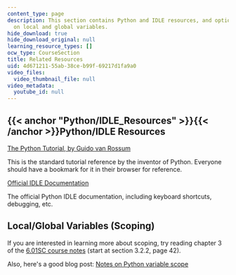 ```yaml
---
content_type: page
description: This section contains Python and IDLE resources, and optional material
  on local and global variables.
hide_download: true
hide_download_original: null
learning_resource_types: []
ocw_type: CourseSection
title: Related Resources
uid: 4d671211-55ab-38ce-b99f-69217d1fa9a0
video_files:
  video_thumbnail_file: null
video_metadata:
  youtube_id: null
---
```


{{< anchor "Python/IDLE_Resources" >}}{{< /anchor >}}Python/IDLE Resources
--------------------------------------------------------------------------

[The Python Tutorial, by Guido van Rossum](https://docs.python.org/3/tutorial/)

This is the standard tutorial reference by the inventor of Python. Everyone should have a bookmark for it in their browser for reference.

[Official IDLE Documentation](https://docs.python.org/3.3/library/idle.html)

The official Python IDLE documentation, including keyboard shortcuts, debugging, etc.

Local/Global Variables (Scoping)
--------------------------------

If you are interested in learning more about scoping, try reading chapter 3 of the [6.01SC course notes](/courses/6-01sc-introduction-to-electrical-engineering-and-computer-science-i-spring-2011/pages/syllabus) (start at section 3.2.2, page 42).

Also, here's a good blog post: [Notes on Python variable scope](http://www.saltycrane.com/blog/2008/01/python-variable-scope-notes/)